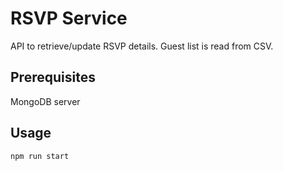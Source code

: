 # RSVP Service

API to retrieve/update RSVP details. Guest list is read from CSV.

## Prerequisites

MongoDB server

## Usage

```npm run start```
